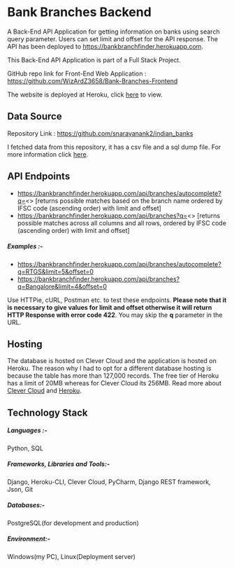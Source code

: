 # Bank Branches Backend
A Back-End API Application for getting information on banks using search query parameter. Users can set limit and offset for the API response. The API has been deployed to https://bankbranchfinder.herokuapp.com.

This Back-End API Application is part of a Full Stack Project.

GitHub repo link for Front-End Web Application : https://github.com/WizArdZ3658/Bank-Branches-Frontend

The website is deployed at Heroku, click [here](https://bankbranchesindia.herokuapp.com/) to view.

## Data Source
Repository Link : https://github.com/snarayanank2/indian_banks

I fetched data from this repository, it has a csv file and a sql dump file. For more information click [here](https://github.com/snarayanank2/indian_banks).

## API Endpoints
 * https://bankbranchfinder.herokuapp.com/api/branches/autocomplete?q=<> [returns possible matches based on the branch name ordered by IFSC code (ascending order) with limit and offset]
 * https://bankbranchfinder.herokuapp.com/api/branches?q=<> [returns possible matches across all columns and all rows, ordered by IFSC code (ascending order) with limit and offset]

##### Examples :-
 * https://bankbranchfinder.herokuapp.com/api/branches/autocomplete?q=RTGS&limit=5&offset=0
 * https://bankbranchfinder.herokuapp.com/api/branches?q=Bangalore&limit=4&offset=0

Use HTTPie, cURL, Postman etc. to test these endpoints. **Please note that it is necessary to give values for limit and offset otherwise it will return HTTP Response with error code 422**.
You may skip the **q** parameter in the URL.

## Hosting
The database is hosted on Clever Cloud and the application is hosted on Heroku. The reason why I had to opt for a different database hosting is because the table has more than 127,000 records. The free tier of Heroku has a limit of 20MB whereas for Clever Cloud its 256MB. Read more about [Clever Cloud](https://www.clever-cloud.com/en/) and [Heroku](https://www.heroku.com/).

## Technology Stack
##### Languages :-
Python, SQL

##### Frameworks, Libraries and Tools:-
Django, Heroku-CLI, Clever Cloud, PyCharm, Django REST framework, Json, Git

##### Databases:-
PostgreSQL(for development and production)

##### Environment:-
Windows(my PC), Linux(Deployment server)
